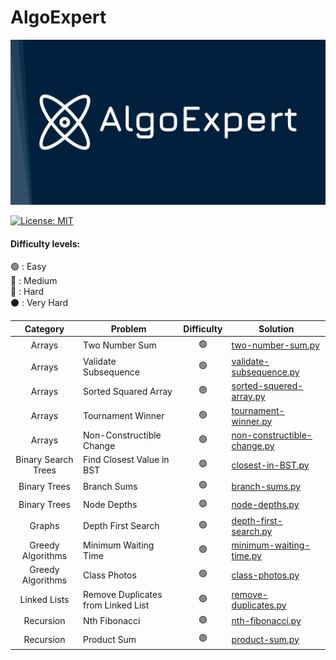 # AlgoExpert
![AlgoExpert cover image](https://github.com/NikitasMaragkos/AlgoExpert/blob/master/Images/AlgoExpert.png?raw=true)

 [![License: MIT](https://img.shields.io/badge/License-MIT-yellow.svg)](https://opensource.org/licenses/MIT "MIT License")
 
 #### Difficulty levels:
🟢 : Easy
<br/>
🔵 : Medium
<br/>
🔴 : Hard
<br/>
⚫ : Very Hard
<br/>


| Category | Problem | Difficulty | Solution |
| :------: | ----------------- | :--------: | -------- |
| Arrays | Two Number Sum | 🟢 | [two-number-sum.py]() |
| Arrays | Validate Subsequence | 🟢 | [validate-subsequence.py]() |
| Arrays | Sorted Squared Array | 🟢 | [sorted-squered-array.py]() |
| Arrays | Tournament Winner | 🟢 | [tournament-winner.py]() |
| Arrays | Non-Constructible Change | 🟢 | [non-constructible-change.py]() |
| Binary Search Trees | Find Closest Value in BST | 🟢 | [closest-in-BST.py]() |
| Binary Trees | Branch Sums | 🟢 | [branch-sums.py]() |
| Binary Trees | Node Depths | 🟢 | [node-depths.py]() |
| Graphs | Depth First Search | 🟢 | [depth-first-search.py]() |
| Greedy Algorithms | Minimum Waiting Time | 🟢 | [minimum-waiting-time.py]() |
| Greedy Algorithms | Class Photos | 🟢 | [class-photos.py]() |
| Linked Lists | Remove Duplicates from Linked List | 🟢 | [remove-duplicates.py]() |
| Recursion | Nth Fibonacci | 🟢 | [nth-fibonacci.py]() |
| Recursion | Product Sum | 🟢 | [product-sum.py]() |

